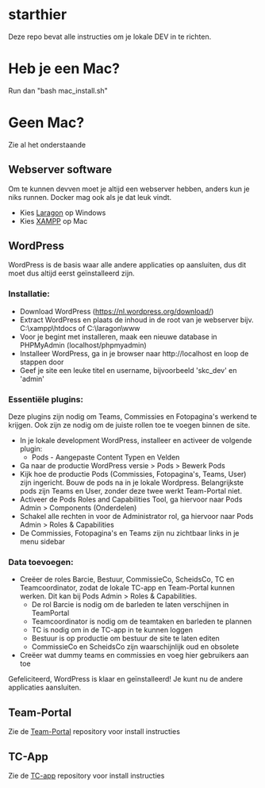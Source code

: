 # starthier
Deze repo bevat alle instructies om je lokale DEV in te richten. 

# Heb je een Mac? 
Run dan "bash mac_install.sh"

# Geen Mac?
Zie al het onderstaande


## Webserver software
Om te kunnen devven moet je altijd een webserver hebben, anders kun je niks runnen. Docker mag ook als je dat leuk vindt. 
- Kies [Laragon](https://laragon.org/index.html) op Windows
- Kies [XAMPP](https://sourceforge.net/projects/xampp/files/XAMPP%20Mac%20OS%20X/) op Mac

## WordPress 
WordPress is de basis waar alle andere applicaties op aansluiten, dus dit moet dus altijd eerst geïnstalleerd zijn. 

### Installatie: 

- Download WordPress (https://nl.wordpress.org/download/)
- Extract WordPress en plaats de inhoud in de root van je webserver bijv. C:\xampp\htdocs of C:\laragon\www
- Voor je begint met installeren, maak een nieuwe database in PHPMyAdmin (localhost/phpmyadmin)
- Installeer WordPress, ga in je browser naar http://localhost en loop de stappen door
- Geef je site een leuke titel en username, bijvoorbeeld 'skc_dev' en 'admin' 

### Essentiële plugins:
Deze plugins zijn nodig om Teams, Commissies en Fotopagina's werkend te krijgen. Ook zijn ze nodig om de juiste rollen toe te voegen binnen de site. 
- In je lokale development WordPress, installeer en activeer de volgende plugin: 
	- Pods - Aangepaste Content Typen en Velden
- Ga naar de productie WordPress versie > Pods > Bewerk Pods
- Kijk hoe de productie Pods (Commissies, Fotopagina's, Teams, User) zijn ingericht. Bouw de pods na in je lokale Wordpress. Belangrijkste pods zijn Teams en User, zonder deze twee werkt Team-Portal niet. 
- Activeer de Pods Roles and Capabilities Tool, ga hiervoor naar Pods Admin > Components (Onderdelen) 
- Schakel alle rechten in voor de Administrator rol, ga hiervoor naar Pods Admin > Roles & Capabilities
- De Commissies, Fotopagina's en Teams zijn nu zichtbaar links in je menu sidebar

### Data toevoegen: 
- Creëer de roles Barcie, Bestuur, CommissieCo, ScheidsCo, TC en Teamcoordinator, zodat de lokale TC-app en Team-Portal kunnen werken. Dit kan bij Pods Admin > Roles & Capabilities.
	- De rol Barcie is nodig om de barleden te laten verschijnen in TeamPortal
	- Teamcoordinator is nodig om de teamtaken en barleden te plannen
	- TC is nodig om in de TC-app in te kunnen loggen	
	- Bestuur is op productie om bestuur de site te laten editen
	- CommissieCo en ScheidsCo zijn waarschijnlijk oud en obsolete 
- Creëer wat dummy teams en commissies en voeg hier gebruikers aan toe

Gefeliciteerd, WordPress is klaar en geïnstalleerd! Je kunt nu de andere applicaties aansluiten. 

## Team-Portal
Zie de [Team-Portal](https://github.com/skcvolleybal/team-portal/) repository voor install instructies

## TC-App
Zie de [TC-app](https://github.com/skcvolleybal/tc-app/) repository voor install instructies
